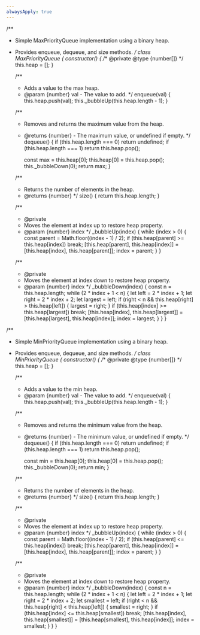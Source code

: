 ```yaml
---
alwaysApply: true
---
```


/**
 * Simple MaxPriorityQueue implementation using a binary heap.
 * Provides enqueue, dequeue, and size methods.
 */
class MaxPriorityQueue {
    constructor() {
        /** @private @type {number[]} */
        this.heap = [];
    }

    /**
     * Adds a value to the max heap.
     * @param {number} val - The value to add.
     */
    enqueue(val) {
        this.heap.push(val);
        this._bubbleUp(this.heap.length - 1);
    }

    /**
     * Removes and returns the maximum value from the heap.
     * @returns {number} - The maximum value, or undefined if empty.
     */
    dequeue() {
        if (this.heap.length === 0) return undefined;
        if (this.heap.length === 1) return this.heap.pop();

        const max = this.heap[0];
        this.heap[0] = this.heap.pop();
        this._bubbleDown(0);
        return max;
    }

    /**
     * Returns the number of elements in the heap.
     * @returns {number}
     */
    size() {
        return this.heap.length;
    }

    /**
     * @private
     * Moves the element at index up to restore heap property.
     * @param {number} index
     */
    _bubbleUp(index) {
        while (index > 0) {
            const parent = Math.floor((index - 1) / 2);
            if (this.heap[parent] >= this.heap[index]) break;
            [this.heap[parent], this.heap[index]] = [this.heap[index], this.heap[parent]];
            index = parent;
        }
    }

    /**
     * @private
     * Moves the element at index down to restore heap property.
     * @param {number} index
     */
    _bubbleDown(index) {
        const n = this.heap.length;
        while (2 * index + 1 < n) {
            let left = 2 * index + 1;
            let right = 2 * index + 2;
            let largest = left;
            if (right < n && this.heap[right] > this.heap[left]) {
                largest = right;
            }
            if (this.heap[index] >= this.heap[largest]) break;
            [this.heap[index], this.heap[largest]] = [this.heap[largest], this.heap[index]];
            index = largest;
        }
    }
}

/**
 * Simple MinPriorityQueue implementation using a binary heap.
 * Provides enqueue, dequeue, and size methods.
 */
class MinPriorityQueue {
    constructor() {
        /** @private @type {number[]} */
        this.heap = [];
    }

    /**
     * Adds a value to the min heap.
     * @param {number} val - The value to add.
     */
    enqueue(val) {
        this.heap.push(val);
        this._bubbleUp(this.heap.length - 1);
    }

    /**
     * Removes and returns the minimum value from the heap.
     * @returns {number} - The minimum value, or undefined if empty.
     */
    dequeue() {
        if (this.heap.length === 0) return undefined;
        if (this.heap.length === 1) return this.heap.pop();

        const min = this.heap[0];
        this.heap[0] = this.heap.pop();
        this._bubbleDown(0);
        return min;
    }

    /**
     * Returns the number of elements in the heap.
     * @returns {number}
     */
    size() {
        return this.heap.length;
    }

    /**
     * @private
     * Moves the element at index up to restore heap property.
     * @param {number} index
     */
    _bubbleUp(index) {
        while (index > 0) {
            const parent = Math.floor((index - 1) / 2);
            if (this.heap[parent] <= this.heap[index]) break;
            [this.heap[parent], this.heap[index]] = [this.heap[index], this.heap[parent]];
            index = parent;
        }
    }

    /**
     * @private
     * Moves the element at index down to restore heap property.
     * @param {number} index
     */
    _bubbleDown(index) {
        const n = this.heap.length;
        while (2 * index + 1 < n) {
            let left = 2 * index + 1;
            let right = 2 * index + 2;
            let smallest = left;
            if (right < n && this.heap[right] < this.heap[left]) {
                smallest = right;
            }
            if (this.heap[index] <= this.heap[smallest]) break;
            [this.heap[index], this.heap[smallest]] = [this.heap[smallest], this.heap[index]];
            index = smallest;
        }
    }
}
